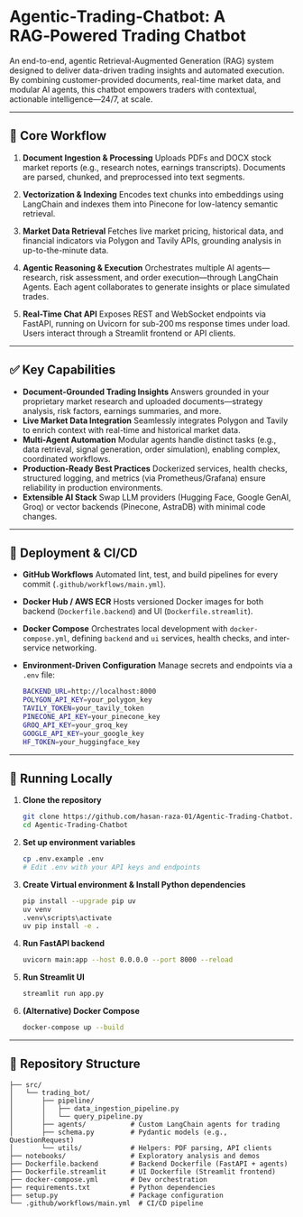 # Agentic‑Trading‑Chatbot: A RAG‑Powered Trading Chatbot

An end-to-end, agentic Retrieval-Augmented Generation (RAG) system designed to deliver data-driven trading insights and automated execution. By combining customer-provided documents, real-time market data, and modular AI agents, this chatbot empowers traders with contextual, actionable intelligence—24/7, at scale.

---

## 🔧 Core Workflow

1. **Document Ingestion & Processing**
   Uploads PDFs and DOCX stock market reports (e.g., research notes, earnings transcripts). Documents are parsed, chunked, and preprocessed into text segments.

2. **Vectorization & Indexing**
   Encodes text chunks into embeddings using LangChain and indexes them into Pinecone for low-latency semantic retrieval.

3. **Market Data Retrieval**
   Fetches live market pricing, historical data, and financial indicators via Polygon and Tavily APIs, grounding analysis in up-to-the-minute data.

4. **Agentic Reasoning & Execution**
   Orchestrates multiple AI agents—research, risk assessment, and order execution—through LangChain Agents. Each agent collaborates to generate insights or place simulated trades.

5. **Real-Time Chat API**
   Exposes REST and WebSocket endpoints via FastAPI, running on Uvicorn for sub-200 ms response times under load. Users interact through a Streamlit frontend or API clients.

---

## ✅ Key Capabilities

* **Document-Grounded Trading Insights**
  Answers grounded in your proprietary market research and uploaded documents—strategy analysis, risk factors, earnings summaries, and more.
* **Live Market Data Integration**
  Seamlessly integrates Polygon and Tavily to enrich context with real-time and historical market data.
* **Multi-Agent Automation**
  Modular agents handle distinct tasks (e.g., data retrieval, signal generation, order simulation), enabling complex, coordinated workflows.
* **Production-Ready Best Practices**
  Dockerized services, health checks, structured logging, and metrics (via Prometheus/Grafana) ensure reliability in production environments.
* **Extensible AI Stack**
  Swap LLM providers (Hugging Face, Google GenAI, Groq) or vector backends (Pinecone, AstraDB) with minimal code changes.

---

## 🚀 Deployment & CI/CD

* **GitHub Workflows**
  Automated lint, test, and build pipelines for every commit (`.github/workflows/main.yml`).
* **Docker Hub / AWS ECR**
  Hosts versioned Docker images for both backend (`Dockerfile.backend`) and UI (`Dockerfile.streamlit`).
* **Docker Compose**
  Orchestrates local development with `docker-compose.yml`, defining `backend` and `ui` services, health checks, and inter-service networking.
* **Environment-Driven Configuration**
  Manage secrets and endpoints via a `.env` file:

  ```bash
  BACKEND_URL=http://localhost:8000
  POLYGON_API_KEY=your_polygon_key
  TAVILY_TOKEN=your_tavily_token
  PINECONE_API_KEY=your_pinecone_key
  GROQ_API_KEY=your_groq_key
  GOOGLE_API_KEY=your_google_key
  HF_TOKEN=your_huggingface_key
  ```

---

## 🏃 Running Locally

1. **Clone the repository**

   ```bash
   git clone https://github.com/hasan-raza-01/Agentic-Trading-Chatbot.git
   cd Agentic-Trading-Chatbot
   ```

2. **Set up environment variables**

   ```bash
   cp .env.example .env
   # Edit .env with your API keys and endpoints
   ```

3. **Create Virtual environment & Install Python dependencies**

   ```bash
   pip install --upgrade pip uv
   uv venv 
   .venv\scripts\activate
   uv pip install -e .
   ```

4. **Run FastAPI backend**

   ```bash
   uvicorn main:app --host 0.0.0.0 --port 8000 --reload
   ```

5. **Run Streamlit UI**

   ```bash
   streamlit run app.py
   ```

6. **(Alternative) Docker Compose**

   ```bash
   docker-compose up --build
   ```

---

## 📂 Repository Structure

```
├── src/
│   └── trading_bot/
│       ├── pipeline/
│       │   ├── data_ingestion_pipeline.py
│       │   └── query_pipeline.py
│       ├── agents/           # Custom LangChain agents for trading
│       ├── schema.py         # Pydantic models (e.g., QuestionRequest)
│       └── utils/            # Helpers: PDF parsing, API clients
├── notebooks/                # Exploratory analysis and demos
├── Dockerfile.backend        # Backend Dockerfile (FastAPI + agents)
├── Dockerfile.streamlit      # UI Dockerfile (Streamlit frontend)
├── docker-compose.yml        # Dev orchestration
├── requirements.txt          # Python dependencies
├── setup.py                  # Package configuration
└── .github/workflows/main.yml  # CI/CD pipeline
```
